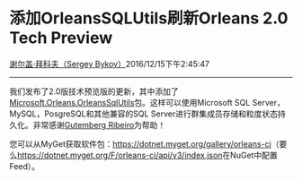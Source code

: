 # 添加OrleansSQLUtils刷新Orleans 2.0 Tech Preview

[谢尔盖·拜科夫（Sergey Bykov）](https://github.com/sergeybykov)2016/12/15下午2:45:47

* * *

我们发布了2.0版技术预览版的更新，其中添加了[Microsoft.Orleans.OrleansSqlUtils](https://dotnet.myget.org/feed/orleans-prerelease/package/nuget/Microsoft.Orleans.OrleansSqlUtils)包。这样可以使用Microsoft SQL Server，MySQL，PosgreSQL和其他兼容的SQL Server进行群集成员存储和粒度状态持久化。非常感谢[Gutemberg Ribeiro](https://github.com/galvesribeiro)为帮助！

您可以从MyGet获取软件包：<https://dotnet.myget.org/gallery/orleans-ci>（要么<https://dotnet.myget.org/F/orleans-ci/api/v3/index.json>在NuGet中配置Feed）。

